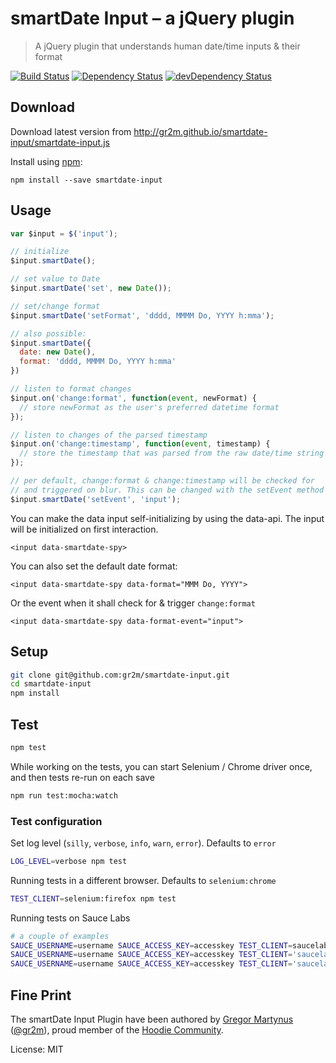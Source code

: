smartDate Input – a jQuery plugin
=================================

> A jQuery plugin that understands human date/time inputs & their format

[![Build Status](https://travis-ci.org/gr2m/smartdate-input.svg?branch=master)](https://travis-ci.org/gr2m/smartdate-input)
[![Dependency Status](https://david-dm.org/gr2m/smartdate-input.svg)](https://david-dm.org/gr2m/smartdate-input)
[![devDependency Status](https://david-dm.org/gr2m/smartdate-input/dev-status.svg)](https://david-dm.org/gr2m/smartdate-input#info=devDependencies)

Download
--------

Download latest version from http://gr2m.github.io/smartdate-input/smartdate-input.js

Install using [npm](https://www.npmjs.com/):

```
npm install --save smartdate-input
```


Usage
-----

```js
var $input = $('input');

// initialize
$input.smartDate();

// set value to Date
$input.smartDate('set', new Date());

// set/change format
$input.smartDate('setFormat', 'dddd, MMMM Do, YYYY h:mma');

// also possible:
$input.smartDate({
  date: new Date(),
  format: 'dddd, MMMM Do, YYYY h:mma'
})

// listen to format changes
$input.on('change:format', function(event, newFormat) {
  // store newFormat as the user's preferred datetime format
});

// listen to changes of the parsed timestamp
$input.on('change:timestamp', function(event, timestamp) {
  // store the timestamp that was parsed from the raw date/time string
});

// per default, change:format & change:timestamp will be checked for
// and triggered on blur. This can be changed with the setEvent method
$input.smartDate('setEvent', 'input');
```

You can make the data input self-initializing by using the data-api.
The input will be initialized on first interaction.

```
<input data-smartdate-spy>
```

You can also set the default date format:

```
<input data-smartdate-spy data-format="MMM Do, YYYY">
```

Or the event when it shall check for & trigger `change:format`

```
<input data-smartdate-spy data-format-event="input">
```

## Setup

```bash
git clone git@github.com:gr2m/smartdate-input.git
cd smartdate-input
npm install
```

## Test

```bash
npm test
```

While working on the tests, you can start Selenium / Chrome driver
once, and then tests re-run on each save

```bash
npm run test:mocha:watch
```

### Test configuration

Set log level (`silly`, `verbose`, `info`, `warn`, `error`). Defaults to `error`

```bash
LOG_LEVEL=verbose npm test
```


Running tests in a different browser. Defaults to `selenium:chrome`

```bash
TEST_CLIENT=selenium:firefox npm test
```

Running tests on Sauce Labs

```bash
# a couple of examples
SAUCE_USERNAME=username SAUCE_ACCESS_KEY=accesskey TEST_CLIENT=saucelabs:chrome npm test
SAUCE_USERNAME=username SAUCE_ACCESS_KEY=accesskey TEST_CLIENT='saucelabs:internet explorer' npm test
SAUCE_USERNAME=username SAUCE_ACCESS_KEY=accesskey TEST_CLIENT='saucelabs:internet explorer:10.0:Windows 8' npm test
```

Fine Print
----------

The smartDate Input Plugin have been authored by
[Gregor Martynus](https://github.com/gr2m) ([@gr2m](https://twitter.com/gr2m)),
proud member of the [Hoodie Community](http://hood.ie/).

License: MIT
